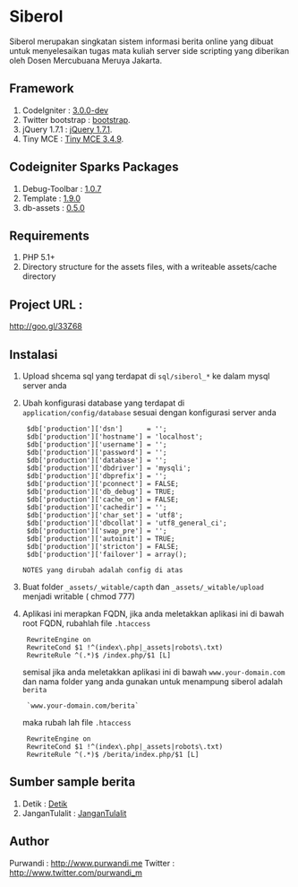 # Siberol

Siberol merupakan singkatan sistem informasi berita online yang dibuat untuk menyelesaikan
tugas mata kuliah server side scripting yang diberikan oleh Dosen Mercubuana Meruya Jakarta.


## Framework

1. CodeIgniter : <a href="https://github.com/EllisLab/CodeIgniter">3.0.0-dev</a>
2. Twitter bootstrap : <a href="http://twitter.github.com/bootstrap/">bootstrap</a>.
3. jQuery 1.7.1 : <a href="http://jquery.com">jQuery 1.7.1</a>.
4. Tiny MCE  : <a href="http://www.tinymce.com/">Tiny MCE 3.4.9</a>.

## Codeigniter Sparks Packages

1. Debug-Toolbar : <a href="http://getsparks.org/packages/Debug-Toolbar/versions/HEAD/show">1.0.7</a>
2. Template : <a href="http://getsparks.org/packages/template/versions/HEAD/show">1.9.0</a>
3. db-assets : <a href="http://getsparks.org/packages/db-assets/versions/HEAD/show">0.5.0</a>

## Requirements

1. PHP 5.1+
2. Directory structure for the assets files, with a writeable assets/cache directory


## Project URL : 
http://goo.gl/33Z68


## Instalasi

1. Upload shcema sql yang terdapat di `sql/siberol_*` ke dalam mysql server anda
2. Ubah konfigurasi database yang terdapat di `application/config/database` sesuai dengan
   konfigurasi server anda
   
        $db['production']['dsn']      = '';
        $db['production']['hostname'] = 'localhost';
        $db['production']['username'] = '';
        $db['production']['password'] = '';
        $db['production']['database'] = '';
        $db['production']['dbdriver'] = 'mysqli';
        $db['production']['dbprefix'] = '';
        $db['production']['pconnect'] = FALSE;
        $db['production']['db_debug'] = TRUE;
        $db['production']['cache_on'] = FALSE;
        $db['production']['cachedir'] = '';
        $db['production']['char_set'] = 'utf8';
        $db['production']['dbcollat'] = 'utf8_general_ci';
        $db['production']['swap_pre'] = '';
        $db['production']['autoinit'] = TRUE;
        $db['production']['stricton'] = FALSE;
        $db['production']['failover'] = array();
    
    ` NOTES yang dirubah adalah config di atas `

3. Buat folder `_assets/_witable/capth` dan `_assets/_witable/upload` menjadi writable ( chmod 777)
4. Aplikasi ini merapkan FQDN, jika anda meletakkan aplikasi ini di bawah root FQDN, rubahlah
   file `.htaccess`
   
        RewriteEngine on
        RewriteCond $1 !^(index\.php|_assets|robots\.txt)
        RewriteRule ^(.*)$ /index.php/$1 [L]
        
    semisal jika anda meletakkan aplikasi ini di bawah `www.your-domain.com` dan nama folder
    yang anda gunakan untuk menampung siberol adalah `berita`
        
        `www.your-domain.com/berita`
    
    maka rubah lah file `.htaccess`
    
        RewriteEngine on
        RewriteCond $1 !^(index\.php|_assets|robots\.txt)
        RewriteRule ^(.*)$ /berita/index.php/$1 [L]
        
## Sumber sample berita

1. Detik : <a href="http://www.detik.com">Detik</a>
2. JanganTulalit : <a href="http://www.jangantulalit.com">JanganTulalit</a>


## Author
    
Purwandi : http://www.purwandi.me
Twitter : http://www.twitter.com/purwandi_m